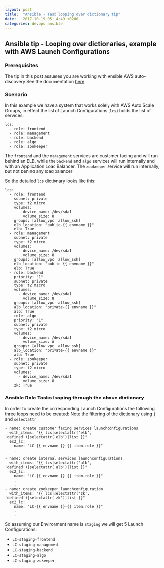 ```yaml
---
layout: post
title:  "Ansible - Task looping over dictionary tip"
date:   2017-10-19 05:14:49 +0200
categories: devops ansible
---
```

## Ansible tip - Looping over dictionaries, example with AWS Launch Configurations 

### Prerequisites

The tip in this post assumes you are working with Ansible AWS auto-discovery
See the documentation [here](http://docs.ansible.com/ansible/latest/intro_dynamic_inventory.html)

### Scenario

In this example we have a system that works solely with AWS Auto Scale Groups, in effect the list of Launch Configurations (`lcs`) holds the list of services:

```
lcs:
  - role: frontend
  - role: management
  - role: backend
  - role: algo
  - role: zookeeper
``` 

The `frontend` and the `management` services are customer facing and will run behind an ELB, while the `backend` and `algo` services will run internally and with an Application Load Balancer.
The `zookeeper` service will run internally, but not behind any load balancer

So the detailed `lcs` dictionary looks like this:

```
lcs:
  - role: frontend
    subnet: private
    type: t2.micro
    volumes:
      - device_name: /dev/sda1
        volume_size: 8
    groups: [allow_vpc, allow_ssh]
    elb_location: "public-{{ envname }}"
    elb: True
  - role: management
    subnet: private
    type: t2.micro
    volumes:
      - device_name: /dev/sda1
        volume_size: 8
    groups: [allow_vpc, allow_ssh]
    elb_location: "public-{{ envname }}"
    elb: True
  - role: backend
    priority: "1"
    subnet: private
    type: t2.micro
    volumes:
      - device_name: /dev/sda1
        volume_size: 8
    groups: [allow_vpc, allow_ssh]
    alb_location: "private-{{ envname }}"
    alb: True
  - role: algo
    priority: "1"
    subnet: private
    type: t2.micro
    volumes:
      - device_name: /dev/sda1
        volume_size: 8
    groups: [allow_vpc, allow_ssh]
    alb_location: "private-{{ envname }}"
    alb: True
  - role: zookeeper
    subnet: private
    type: t2.micro
    volumes:
      - device_name: /dev/sda1
        volume_size: 8
    zk: True
```

### Ansible Role Tasks looping through the above dictionary

In order to create the corresponding Launch Configurations the following three loops need to be created:
Note the filtering of the dictionary using `|` and `selectattr`

```
- name: create customer facing services launchconfigurations
  with_items: "{{ lcs|selectattr('elb', 'defined')|selectattr('elb')|list }}"
  ec2_lc:
    name: "LC-{{ envname }}-{{ item.role }}"
    .
    .
- name: create internal services launchconfigurations
  with_items: "{{ lcs|selectattr('alb', 'defined')|selectattr('alb')|list }}"
  ec2_lc:
    name: "LC-{{ envname }}-{{ item.role }}"
    .
    .
- name: create zookeeper launchconfiguration
  with_items: "{{ lcs|selectattr('zk', 'defined')|selectattr('zk')|list }}"
  ec2_lc:
    name: "LC-{{ envname }}-{{ item.role }}"
    .
    .
```

So assuming our Environment name is `staging` we will get 5 Launch Configurations:

* `LC-staging-frontend`
* `LC-staging-management`
* `LC-staging-backend`
* `LC-staging-algo`
* `LC-staging-zokeeper`